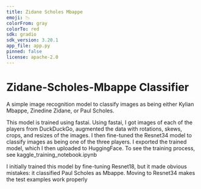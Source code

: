 ```yaml
---
title: Zidane Scholes Mbappe
emoji: 📉
colorFrom: gray
colorTo: red
sdk: gradio
sdk_version: 3.20.1
app_file: app.py
pinned: false
license: apache-2.0
---
```


# Zidane-Scholes-Mbappe Classifier

A simple image recognition model to classify images as being either Kylian Mbappe, Zinedine Zidane, or Paul Scholes.

This model is trained using fastai. Using fastai, I got images of each of the players from DuckDuckGo, augmented the data with rotations, skews, crops, and resizes of the images. I then fine-tuned the Resnet34 model to classify images as being one of the three players. I exported the trained model, which I then uploaded to HuggingFace. To see the training process, see kaggle_training_notebook.ipynb

I initially trained this model by fine-tuning Resnet18, but it made obvious mistakes: it classified Paul Scholes as Mbappe. Moving to Resnet34 makes the test examples work properly
